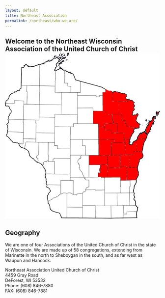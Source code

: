 ```yaml
---
layout: default
title: Northeast Association
permalink: /northeast/who-we-are/
---
```


## Welcome to the Northeast Wisconsin Association of the United Church of Christ![Map of the NEA](/assets/images/neamap.png)

Geography
---------

We are one of four Associations of the United Church of Christ in the state of Wisconsin. We are made up of 58 congregations, extending from Marinette in the north to Sheboygan in the south, and as far west as Waupun and Hancock.

Northeast Association United Church of Christ  
4459 Gray Road  
DeForest, WI 53532  
Phone: (608) 846-7880  
FAX: (608) 846-7881  

